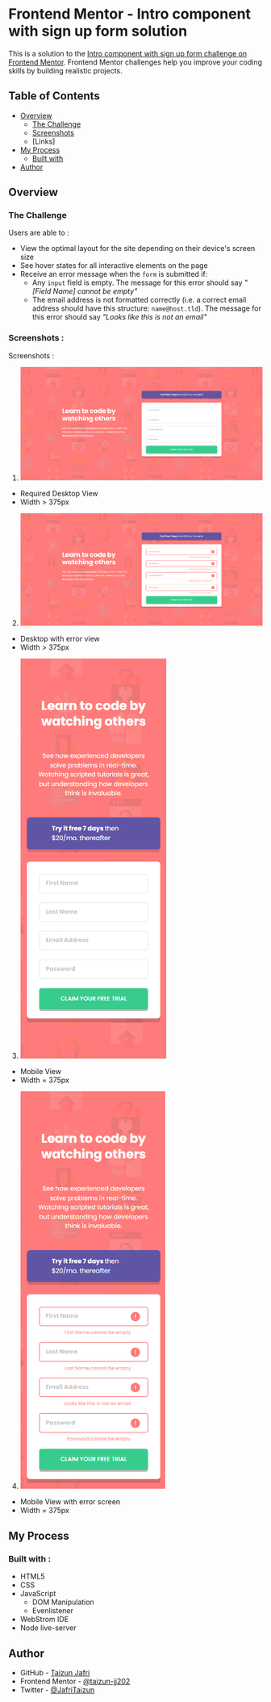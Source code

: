# Frontend Mentor - Intro component with sign up form solution

This is a solution to the [Intro component with sign up form challenge on Frontend Mentor](https://www.frontendmentor.io/challenges/intro-component-with-signup-form-5cf91bd49edda32581d28fd1). 
Frontend Mentor challenges help you improve your coding skills by building realistic projects. 

## Table of Contents

- [Overview](#overview)
  - [The Challenge](#the-challenge)
  - [Screenshots](#screenshots-)
  - [Links]
- [My Process](#my-process)
  - [Built with](#built-with--)
- [Author](#author)

## Overview

### The Challenge
Users are able to : 

- View the optimal layout for the site depending on their device's screen size
- See hover states for all interactive elements on the page
- Receive an error message when the `form` is submitted if:
  - Any `input` field is empty. The message for this error should say *"[Field Name] cannot be empty"*
  - The email address is not formatted correctly (i.e. a correct email address should have this structure: `name@host.tld`). The message for this error should say *"Looks like this is not an email"*

### Screenshots :

Screenshots :
1. ![DESKTOP](./Screenshots/Desktop.png)
  -  Required Desktop View 
  - Width > 375px
2. ![DESKTOP_ERROR](./Screenshots/desktop_error.png)
  - Desktop with error view
  - Width > 375px
3. ![MOBILE](./Screenshots/mobile.png)
  - Mobile View 
  - Width = 375px
4. ![MOBILE_ERROR](./Screenshots/mobile_error.png)
  - Mobile View with error screen
  - Width = 375px

## My Process
### Built with : 

- HTML5
- CSS
- JavaScript
  - DOM Manipulation
  - Evenlistener
- WebStrom IDE
- Node live-server

## Author

- GitHub - [Taizun Jafri](https://github.com/taizun-jj202)
- Frontend Mentor - [@taizun-jj202](https://www.frontendmentor.io/profile/taizun-jj202)
- Twitter - [@JafriTaizun](https://www.twitter.com/JafriTaizun)
